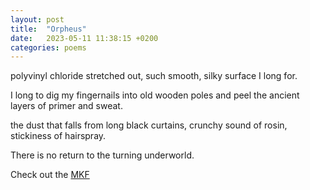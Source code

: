 ```yaml
---
layout: post
title:  "Orpheus"
date:   2023-05-11 11:38:15 +0200
categories: poems
---
```


polyvinyl chloride stretched out,
such smooth, silky surface
I long for.

I long to dig my fingernails
into old wooden poles and
peel the ancient layers of primer and sweat.

the dust that falls from
long black curtains,
crunchy sound of rosin,
stickiness of hairspray.

There is no return to the turning underworld.

Check out the [MKF][poema]

[poema]: https:/poema-mcd.github.io
